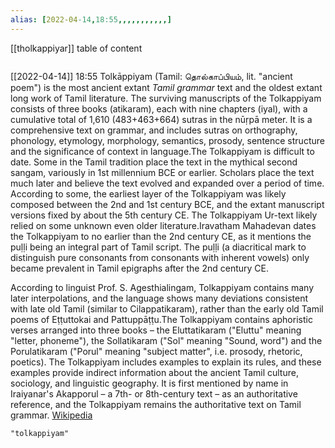 ```yaml
---
alias: [2022-04-14,18:55,,,,,,,,,,,]
---
```

[[tholkappiyar]]
table of content
```toc
```

[[2022-04-14]] 18:55
Tolkāppiyam (Tamil: தொல்காப்பியம், lit. "ancient poem") is the most ancient extant *Tamil grammar* text and the oldest extant long work of Tamil literature. The surviving manuscripts of the Tolkappiyam consists of three books (atikaram), each with nine chapters (iyal), with a cumulative total of 1,610 (483+463+664) sutras in the nūṛpā meter. It is a comprehensive text on grammar, and includes sutras on orthography, phonology, etymology, morphology, semantics, prosody, sentence structure and the significance of context in language.The Tolkappiyam is difficult to date. Some in the Tamil tradition place the text in the mythical second sangam, variously in 1st millennium BCE or earlier. Scholars place the text much later and believe the text evolved and expanded over a period of time. According to some, the earliest layer of the Tolkappiyam was likely composed between the 2nd and 1st century BCE, and the extant manuscript versions fixed by about the 5th century CE. The Tolkappiyam Ur-text likely relied on some unknown even older literature.Iravatham Mahadevan dates the Tolkappiyam to no earlier than the 2nd century CE, as it mentions the puḷḷi being an integral part of Tamil script. The puḷḷi (a diacritical mark to distinguish pure consonants from consonants with inherent vowels) only became prevalent in Tamil epigraphs after the 2nd century CE.

According to linguist Prof. S. Agesthialingam, Tolkappiyam contains many later interpolations, and the language shows many deviations consistent with late old Tamil (similar to Cilappatikaram), rather than the early old Tamil poems of Eṭṭuttokai and  Pattuppāṭṭu.The Tolkappiyam contains aphoristic verses arranged into three books – the Eluttatikaram ("Eluttu" meaning "letter, phoneme"), the Sollatikaram ("Sol" meaning "Sound, word") and the Porulatikaram ("Porul" meaning "subject matter", i.e. prosody, rhetoric, poetics). The Tolkappiyam includes examples to explain its rules, and these examples provide indirect information about the ancient Tamil culture, sociology, and linguistic geography. It is first mentioned by name in Iraiyanar's Akapporul – a 7th- or 8th-century text – as an authoritative reference, and the Tolkappiyam remains the authoritative text on Tamil grammar.
[Wikipedia](https://en.wikipedia.org/wiki/Tolk%C4%81ppiyam)
```query
"tolkappiyam"
```